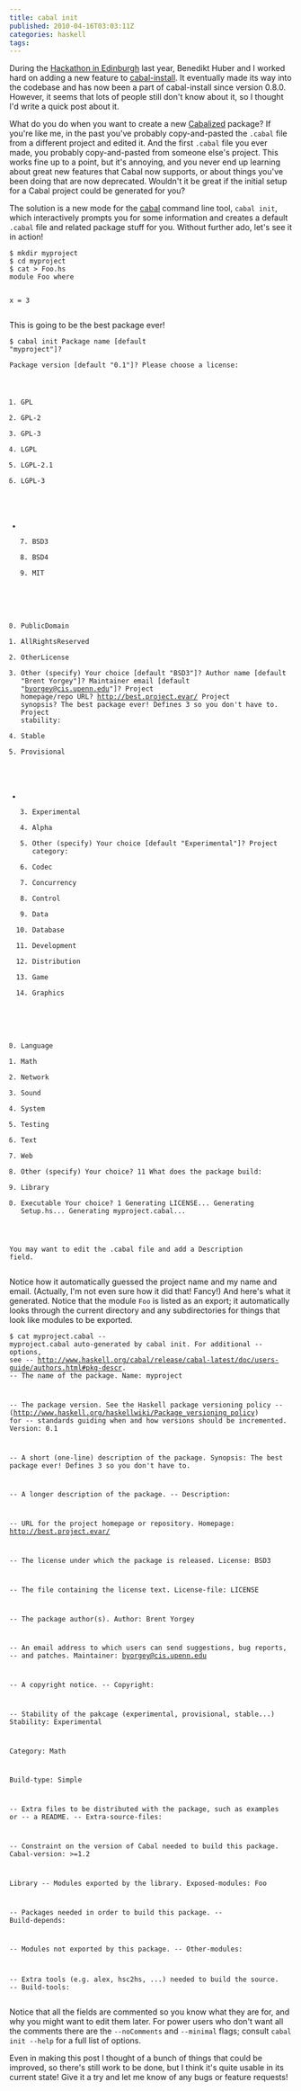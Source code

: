 ```yaml
---
title: cabal init
published: 2010-04-16T03:03:11Z
categories: haskell
tags: 
---
```


<p>During the <a href="http://haskell.org/haskellwiki/Hac7">Hackathon in Edinburgh</a> last year, Benedikt Huber and I worked hard on adding a new feature to <a href="http://haskell.org/haskellwiki/Cabal-Install">cabal-install</a>. It eventually made its way into the codebase and has now been a part of cabal-install since version 0.8.0. However, it seems that lots of people still don't know about it, so I thought I'd write a quick post about it.</p><p>What do you do when you want to create a new <a href="http://www.haskell.org/cabal/">Cabalized</a> package? If you're like me, in the past you've probably copy-and-pasted the <code>.cabal</code> file from a different project and edited it. And the first <code>.cabal</code> file you ever made, you probably copy-and-pasted from someone else's project. This works fine up to a point, but it's annoying, and you never end up learning about great new features that Cabal now supports, or about things you've been doing that are now deprecated. Wouldn't it be great if the initial setup for a Cabal project could be generated for you?</p><p>The solution is a new mode for the <a href="http://haskell.org/haskellwiki/Cabal-Install">cabal</a> command line tool, <code>cabal init</code>, which interactively prompts you for some information and creates a default <code>.cabal</code> file and related package stuff for you. Without further ado, let's see it in action!</p><pre><code>$ mkdir myproject
$ cd myproject
$ cat &gt; Foo.hs
module Foo where

x = 3</code></pre><p>This is going to be the best package ever!</p><pre><code>$ cabal init
Package name [default "myproject"]?           
Package version [default "0.1"]? 
Please choose a license:
   1) GPL
   2) GPL-2
   3) GPL-3
   4) LGPL
   5) LGPL-2.1
   6) LGPL-3
 * 7) BSD3
   8) BSD4
   9) MIT
  10) PublicDomain
  11) AllRightsReserved
  12) OtherLicense
  13) Other (specify)
Your choice [default "BSD3"]? 
Author name [default "Brent Yorgey"]? 
Maintainer email [default "byorgey@cis.upenn.edu"]? 
Project homepage/repo URL? http://best.project.evar/
Project synopsis? The best package ever!  Defines 3 so you don't have to.
Project stability:
   1) Stable
   2) Provisional
 * 3) Experimental
   4) Alpha
   5) Other (specify)
Your choice [default "Experimental"]? 
Project category:
   1) Codec
   2) Concurrency
   3) Control
   4) Data
   5) Database
   6) Development
   7) Distribution
   8) Game
   9) Graphics
  10) Language
  11) Math
  12) Network
  13) Sound
  14) System
  15) Testing
  16) Text
  17) Web
  18) Other (specify)
Your choice? 11
What does the package build:
   1) Library
   2) Executable
Your choice? 1
Generating LICENSE...
Generating Setup.hs...
Generating myproject.cabal...

You may want to edit the .cabal file and add a Description field.</code></pre><p>Notice how it automatically guessed the project name and my name and email. (Actually, I'm not even sure how it did that! Fancy!) And here's what it generated. Notice that the module <code>Foo</code> is listed as an export; it automatically looks through the current directory and any subdirectories for things that look like modules to be exported.</p><pre><code>$ cat myproject.cabal
-- myproject.cabal auto-generated by cabal init. For additional
-- options, see
-- http://www.haskell.org/cabal/release/cabal-latest/doc/users-guide/authors.html#pkg-descr.
-- The name of the package.
Name:                myproject

-- The package version. See the Haskell package versioning policy
-- (http://www.haskell.org/haskellwiki/Package_versioning_policy) for
-- standards guiding when and how versions should be incremented.
Version:             0.1

-- A short (one-line) description of the package.
Synopsis:            The best package ever!  Defines 3 so you don't have to.

-- A longer description of the package.
-- Description:         

-- URL for the project homepage or repository.
Homepage:            http://best.project.evar/

-- The license under which the package is released.
License:             BSD3

-- The file containing the license text.
License-file:        LICENSE

-- The package author(s).
Author:              Brent Yorgey

-- An email address to which users can send suggestions, bug reports,
-- and patches.
Maintainer:          byorgey@cis.upenn.edu

-- A copyright notice.
-- Copyright:           

-- Stability of the pakcage (experimental, provisional, stable...)
Stability:           Experimental

Category:            Math

Build-type:          Simple

-- Extra files to be distributed with the package, such as examples or
-- a README.
-- Extra-source-files:  

-- Constraint on the version of Cabal needed to build this package.
Cabal-version:       &gt;=1.2


Library
  -- Modules exported by the library.
  Exposed-modules:     Foo

  -- Packages needed in order to build this package.
  -- Build-depends:       

  -- Modules not exported by this package.
  -- Other-modules:       

  -- Extra tools (e.g. alex, hsc2hs, ...) needed to build the source.
  -- Build-tools:         </code></pre><p>Notice that all the fields are commented so you know what they are for, and why you might want to edit them later. For power users who don't want all the comments there are the <code>--noComments</code> and <code>--minimal</code> flags; consult <code>cabal init --help</code> for a full list of options.</p><p>Even in making this post I thought of a bunch of things that could be improved, so there's still work to be done, but I think it's quite usable in its current state! Give it a try and let me know of any bugs or feature requests!</p>

